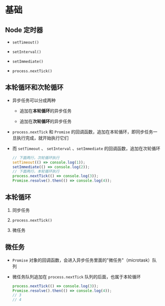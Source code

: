 # 基础

## Node 定时器

+ `setTimeout()`

+ `setInterval()`

+ `setImmediate()`

+ `process.nextTick()`

## 本轮循环和次轮循环

+ 异步任务可以分成两种

  + 追加在**本轮循环**的异步任务

  + 追加在**次轮循环**的异步任务

+ `process.nextTick` 和 `Promise` 的回调函数，追加在本轮循环，即同步任务一旦执行完成，就开始执行它们

+ 而 `setTimeout` 、 `setInterval` 、`setImmediate` 的回调函数，追加在次轮循环

    ```js
    // 下面两行，次轮循环执行
    setTimeout(() => console.log(1));
    setImmediate(() => console.log(2));
    // 下面两行，本轮循环执行
    process.nextTick(() => console.log(3));
    Promise.resolve().then(() => console.log(4));
    ```

## 本轮循环

1. 同步任务

2. `process.nextTick()`

3. 微任务

## 微任务

+ `Promise` 对象的回调函数，会进入异步任务里面的"微任务"（microtask）队列

+ 微任务队列追加在 `process.nextTick` 队列的后面，也属于本轮循环

  ```js
  process.nextTick(() => console.log(3));
  Promise.resolve().then(() => console.log(4));
  // 3
  // 4
  ```
